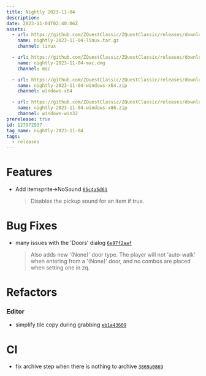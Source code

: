 ```yaml
---
title: Nightly 2023-11-04
description: 
date: 2023-11-04T02:40:06Z
assets: 
  - url: https://github.com/ZQuestClassic/ZQuestClassic/releases/download/nightly-2023-11-04/nightly-2023-11-04-linux.tar.gz
    name: nightly-2023-11-04-linux.tar.gz
    channel: linux

  - url: https://github.com/ZQuestClassic/ZQuestClassic/releases/download/nightly-2023-11-04/nightly-2023-11-04-mac.dmg
    name: nightly-2023-11-04-mac.dmg
    channel: mac

  - url: https://github.com/ZQuestClassic/ZQuestClassic/releases/download/nightly-2023-11-04/nightly-2023-11-04-windows-x64.zip
    name: nightly-2023-11-04-windows-x64.zip
    channel: windows-x64

  - url: https://github.com/ZQuestClassic/ZQuestClassic/releases/download/nightly-2023-11-04/nightly-2023-11-04-windows-x86.zip
    name: nightly-2023-11-04-windows-x86.zip
    channel: windows-win32
prerelease: true
id: 127972937
tag_name: nightly-2023-11-04
tags:
  - releases
---
```




# Features

- Add itemsprite->NoSound [`65c4a5d61`](https://github.com/ZQuestClassic/ZQuestClassic/commit/65c4a5d61181a093576dde2199a2360dc48f1896)
   &nbsp;
   >Disables the pickup sound for an item if true. 
   >

# Bug Fixes

- many issues with the 'Doors' dialog [`6e97f2aaf`](https://github.com/ZQuestClassic/ZQuestClassic/commit/6e97f2aafd15d463616c4adce22bfe483428391c)
   &nbsp;
   >Also adds new '(None)' door type. The player will not 'auto-walk' when entering from a '(None)' door, and no combos are placed when setting one in zq. 
   >

# Refactors

### Editor

- simplify tile copy during grabbing [`eb1a43609`](https://github.com/ZQuestClassic/ZQuestClassic/commit/eb1a4360995bd7f358786555f1556f2963f42f2c)

# CI

- fix archive step when there is nothing to archive [`3869a0869`](https://github.com/ZQuestClassic/ZQuestClassic/commit/3869a08698262e68b06e0eedb929c390e765388c)

